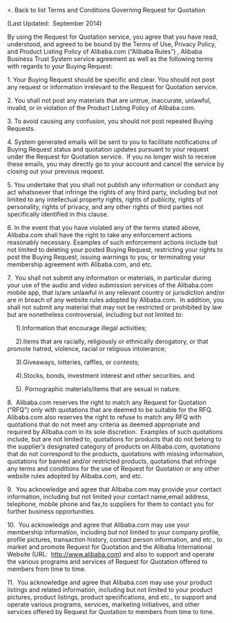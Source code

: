 <. Back to list Terms and Conditions Governing Request for Quotation

(Last Updated:  September 2014)

By using the Request for Quotation service, you agree that you have read, understood, and agreed to be bound by the Terms of Use, Privacy Policy, and Product Listing Policy of Alibaba.com (“Alibaba Rules”) , Alibaba Business Trust System service agreement as well as the following terms with regards to your Buying Request: 

1\. Your Buying Request should be specific and clear. You should not post any request or information irrelevant to the Request for Quotation service.

2\. You shall not post any materials that are untrue, inaccurate, unlawful, invalid, or in violation of the Product Listing Policy of Alibaba.com.

3\. To avoid causing any confusion, you should not post repeated Buying Requests.

4\. System generated emails will be sent to you to facilitate notifications of Buying Request status and quotation updates pursuant to your request under the Request for Quotation service.  If you no longer wish to receive these emails, you may directly go to your account and cancel the service by closing out your previous request.

5\. You undertake that you shall not publish any information or conduct any act whatsoever that infringe the rights of any third party, including but not limited to any intellectual property rights, rights of publicity, rights of personality, rights of privacy, and any other rights of third parties not specifically identified in this clause.

6\. In the event that you have violated any of the terms stated above, Alibaba.com shall have the right to take any enforcement actions reasonably necessary. Examples of such enforcement actions include but not limited to deleting your posted Buying Request, restricting your rights to post the Buying Request, issuing warnings to you, or terminating your membership agreement with Alibaba.com, and etc.

7.  You shall not submit any information or materials, in particular during your use of the audio and video submission services of the Alibaba.com mobile app, that is/are unlawful in any relevant country or jurisdiction and/or are in breach of any website rules adopted by Alibaba.com.  In addition, you shall not submit any material that may not be restricted or prohibited by law but are nonetheless controversial, including but not limited to:

     1).Information that encourage illegal activities;

     2).Items that are racially, religiously or ethnically derogatory, or that promote hatred, violence, racial or religious intolerance;

     3).Giveaways, lotteries, raffles, or contests;

     4).Stocks, bonds, investment interest and other securities. and

     5). Pornographic materials/items that are sexual in nature.

8\.  Alibaba.com reserves the right to match any Request for Quotation (“RFQ”) only with quotations that are deemed to be suitable for the RFQ.  Alibaba.com also reserves the right to refuse to match any RFQ with quotations that do not meet any criteria as deemed appropriate and required by Alibaba.com in its sole discretion.  Examples of such quotations include, but are not limited to, quotations for products that do not belong to the supplier’s designated category of products on Alibaba.com, quotations that do not correspond to the products, quotations with missing information, quotations for banned and/or restricted products, quotations that infringe any terms and conditions for the use of Request for Quotation or any other website rules adopted by Alibaba.com, and etc.

9.  You acknowledge and agree that Alibaba.com may provide your contact information, including but not limited your contact name,email address, telephone, mobile phone and fax,to suppliers for them to contact you for further business opportunities. 

10.  You acknowledge and agree that Alibaba.com may use your membership information, including but not limited to your company profile, profile pictures, transaction history, contact person information, and etc., to market and promote Request for Quotation and the Alibaba International Website (URL:  http://www.alibaba.com) and also to support and operate the various programs and services of Request for Quotation offered to members from time to time.    

11.  You acknowledge and agree that Alibaba.com may use your product listings and related information, including but not limited to your product pictures, product listings, product specifications, and etc., to support and operate various programs, services, marketing initiatives, and other services offered by Request for Quotation to members from time to time.